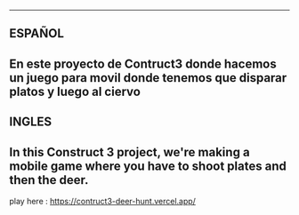 ----------------------------------------------------------------------------------
ESPAÑOL
----------------------------------------------------------------------------------
En este proyecto de Contruct3 donde hacemos un juego para movil donde tenemos que
disparar platos y luego al ciervo
----------------------------------------------------------------------------------
INGLES
----------------------------------------------------------------------------------
In this Construct 3 project, we're making a mobile game where you have to shoot plates and then the deer.
----------------------------------------------------------------------------------
play here : https://contruct3-deer-hunt.vercel.app/

